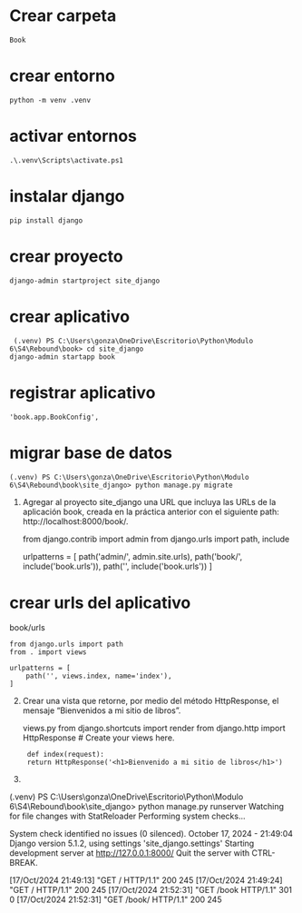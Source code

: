 # Crear carpeta

    Book

# crear entorno

    python -m venv .venv

# activar entornos

    .\.venv\Scripts\activate.ps1

# instalar django

    pip install django

# crear proyecto

    django-admin startproject site_django

# crear aplicativo

     (.venv) PS C:\Users\gonza\OneDrive\Escritorio\Python\Modulo 6\S4\Rebound\book> cd site_django
    django-admin startapp book

# registrar aplicativo

    'book.app.BookConfig',

# migrar base de datos

    
    (.venv) PS C:\Users\gonza\OneDrive\Escritorio\Python\Modulo 6\S4\Rebound\book\site_django> python manage.py migrate


1. Agregar al proyecto site_django una URL que incluya las URLs de la aplicación book, creada en la práctica anterior con el siguiente path: http://localhost:8000/book/. 


    from django.contrib import admin
    from django.urls import path, include

    urlpatterns = [
        path('admin/', admin.site.urls),
        path('book/', include('book.urls')),
        path('', include('book.urls'))
    ]

# crear urls del aplicativo

book/urls

    from django.urls import path
    from . import views

    urlpatterns = [
        path('', views.index, name='index'),
    ]

2. Crear una vista que retorne, por medio del método HttpResponse, el mensaje “Bienvenidos a mi sitio de libros”. 

    views.py
        from django.shortcuts import render
        from django.http import HttpResponse
        # Create your views here.

        def index(request):
        return HttpResponse('<h1>Bienvenido a mi sitio de libros</h1>')


3.

(.venv) PS C:\Users\gonza\OneDrive\Escritorio\Python\Modulo 6\S4\Rebound\book\site_django> python manage.py runserver
Watching for file changes with StatReloader
Performing system checks...

System check identified no issues (0 silenced).
October 17, 2024 - 21:49:04
Django version 5.1.2, using settings 'site_django.settings'
Starting development server at http://127.0.0.1:8000/
Quit the server with CTRL-BREAK.

[17/Oct/2024 21:49:13] "GET / HTTP/1.1" 200 245
[17/Oct/2024 21:49:24] "GET / HTTP/1.1" 200 245
[17/Oct/2024 21:52:31] "GET /book HTTP/1.1" 301 0
[17/Oct/2024 21:52:31] "GET /book/ HTTP/1.1" 200 245